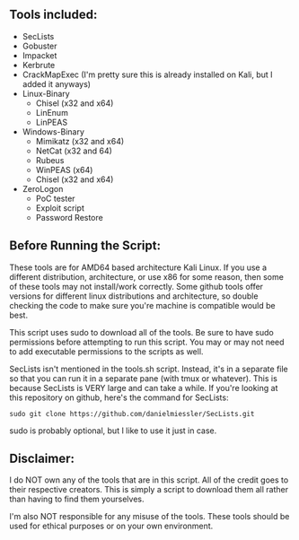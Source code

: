 ## Tools included:

- SecLists
- Gobuster
- Impacket
- Kerbrute
- CrackMapExec (I'm pretty sure this is already installed on Kali, but I added it anyways)
- Linux-Binary
  - Chisel (x32 and x64)
  - LinEnum
  - LinPEAS
- Windows-Binary
  - Mimikatz (x32 and x64)
  - NetCat (x32 and 64)
  - Rubeus
  - WinPEAS (x64)
  - Chisel (x32 and x64)
- ZeroLogon
  - PoC tester
  - Exploit script
  - Password Restore

## Before Running the Script:

These tools are for AMD64 based architecture Kali Linux. If you use a different distribution, architecture, or use x86 for some reason, then some of these tools may not install/work correctly. Some github tools offer versions for different linux distributions and architecture, so double checking the code to make sure you're machine is compatible would be best. 

This script uses sudo to download all of the tools. Be sure to have sudo permissions before attempting to run this script.
You may or may not need to add executable permissions to the scripts as well. 

SecLists isn't mentioned in the tools.sh script. Instead, it's in a separate file so that you can run it in a separate pane (with tmux or whatever). This is because SecLists is VERY large and can take a while.
If you're looking at this repository on github, here's the command for SecLists:

```
sudo git clone https://github.com/danielmiessler/SecLists.git
```
sudo is probably optional, but I like to use it just in case. 


## Disclaimer:

I do NOT own any of the tools that are in this script. All of the credit goes to their respective creators. This is simply a script to download them all rather than having to find them yourselves. 

I'm also NOT responsible for any misuse of the tools. These tools should be used for ethical purposes or on your own environment. 

